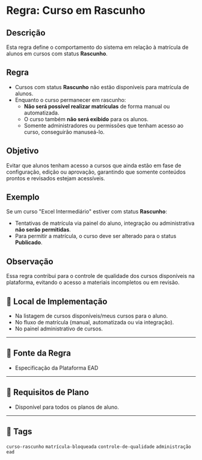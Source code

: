# Regra: Curso em Rascunho

## Descrição

Esta regra define o comportamento do sistema em relação à matrícula de alunos em cursos com status **Rascunho**.

## Regra

- Cursos com status **Rascunho** não estão disponíveis para matrícula de alunos.
- Enquanto o curso permanecer em rascunho:
  - **Não será possível realizar matrículas** de forma manual ou automatizada.
  - O curso também **não será exibido** para os alunos.
  - Somente administradores ou permissões que tenham acesso ao curso, conseguirão manuseá-lo.

## Objetivo

Evitar que alunos tenham acesso a cursos que ainda estão em fase de configuração, edição ou aprovação, garantindo que somente conteúdos prontos e revisados estejam acessíveis.

## Exemplo

Se um curso "Excel Intermediário" estiver com status **Rascunho**:
- Tentativas de matrícula via painel do aluno, integração ou administrativa **não serão permitidas**.
- Para permitir a matrícula, o curso deve ser alterado para o status **Publicado**.

## Observação

Essa regra contribui para o controle de qualidade dos cursos disponíveis na plataforma, evitando o acesso a materiais incompletos ou em revisão.

## 🧩 Local de Implementação

- Na listagem de cursos disponíveis/meus cursos para o aluno.
- No fluxo de matrícula (manual, automatizada ou via integração).
- No painel administrativo de cursos.

---

## 📄 Fonte da Regra

- Especificação da Plataforma EAD

---

## 🔐 Requisitos de Plano

- Disponível para todos os planos de aluno.

---

## 🔗 Tags

`curso-rascunho` `matrícula-bloqueada` `controle-de-qualidade` `administração` `ead`
